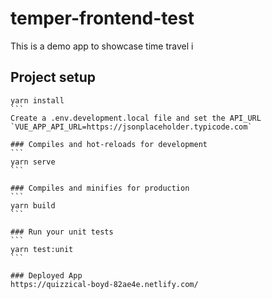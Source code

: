 # temper-frontend-test
This is a demo app to showcase time travel i

## Project setup
````
yarn install
```
Create a .env.development.local file and set the API_URL
`VUE_APP_API_URL=https://jsonplaceholder.typicode.com`

### Compiles and hot-reloads for development
```
yarn serve
```

### Compiles and minifies for production
```
yarn build
```

### Run your unit tests
```
yarn test:unit
```

### Deployed App
https://quizzical-boyd-82ae4e.netlify.com/
